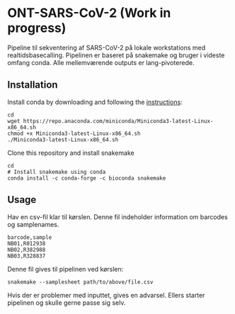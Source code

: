 # ONT-SARS-CoV-2 (Work in progress)
Pipeline til sekventering af SARS-CoV-2 på lokale workstations med realtidsbasecalling. Pipelinen er baseret på snakemake og bruger i videste omfang conda. Alle mellemværende outputs er lang-pivoterede.





## Installation 


Install conda by downloading and following the [instructions](https://docs.conda.io/en/latest/miniconda.html):
```
cd
wget https://repo.anaconda.com/miniconda/Miniconda3-latest-Linux-x86_64.sh
chmod +x Miniconda3-latest-Linux-x86_64.sh
./Miniconda3-latest-Linux-x86_64.sh
```

Clone this repository and install snakemake

```
cd 
# Install snakemake using conda
conda install -c conda-forge -c bioconda snakemake
```


## Usage

Hav en csv-fil klar til kørslen. Denne fil indeholder information om barcodes og samplenames.

```
barcode,sample
NB01,R012938
NB02,R382988
NB03,R328837
```

Denne fil gives til pipelinen ved kørslen:

```
snakemake --samplesheet path/to/above/file.csv
```

Hvis der er problemer med inputtet, gives en advarsel.
Ellers starter pipelinen og skulle gerne passe sig selv.


